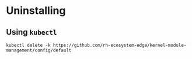 # Uninstalling

## Using `kubectl`

```shell
kubectl delete -k https://github.com/rh-ecosystem-edge/kernel-module-management/config/default
```